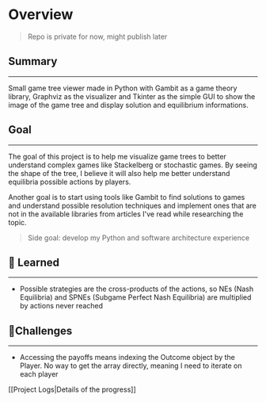 # Overview
> Repo is private for now, might publish later

## Summary
---
Small game tree viewer made in Python with Gambit as a game theory library, Graphviz as the visualizer and Tkinter as the simple GUI to show the image of the game tree and display solution and equilibrium informations.

## Goal
---
The goal of this project is to help me visualize game trees to better understand complex games like Stackelberg or stochastic games.
By seeing the shape of the tree, I believe it will also help me better understand equilibria possible actions by players.

Another goal is to start using tools like Gambit to find solutions to games and understand possible resolution techniques and implement ones that are not in the available libraries from articles I've read while researching the topic.

> Side goal: develop my Python and software architecture experience

## 📌 Learned 
---
- Possible strategies are the cross-products of the actions, so NEs (Nash Equilibria) and SPNEs (Subgame Perfect Nash Equilibria) are multiplied by actions never reached

## 🎯Challenges
---
- Accessing the payoffs means indexing the Outcome object by the Player.
  No way to get the array directly, meaning I need to iterate on each player

[[Project Logs|Details of the progress]]
